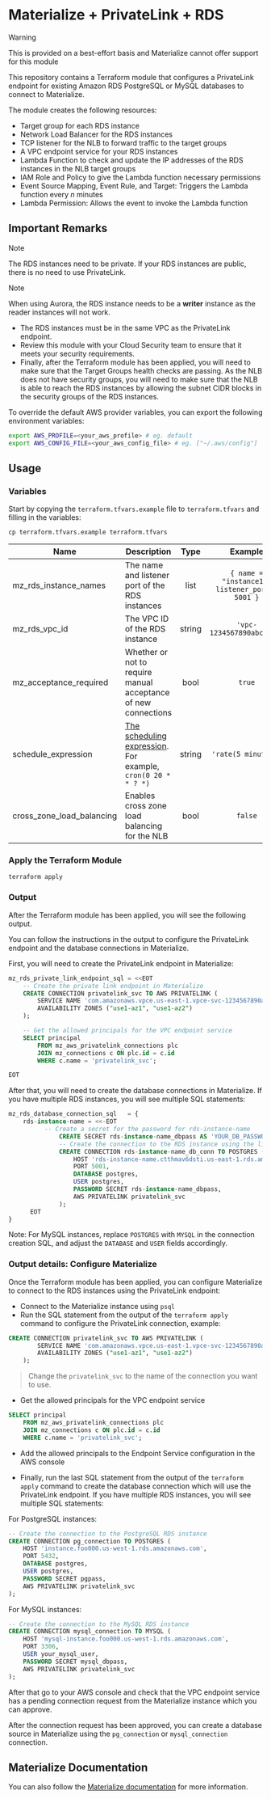 # Materialize + PrivateLink + RDS

> [!WARNING]
> This is provided on a best-effort basis and Materialize cannot offer support for this module

This repository contains a Terraform module that configures a PrivateLink endpoint for existing Amazon RDS PostgreSQL or MySQL databases to connect to Materialize.

The module creates the following resources:
- Target group for each RDS instance
- Network Load Balancer for the RDS instances
- TCP listener for the NLB to forward traffic to the target groups
- A VPC endpoint service for your RDS instances
- Lambda Function to check and update the IP addresses of the RDS instances in the NLB target groups
- IAM Role and Policy to give the Lambda function necessary permissions
- Event Source Mapping, Event Rule, and Target: Triggers the Lambda function every _n_ minutes
- Lambda Permission: Allows the event to invoke the Lambda function

## Important Remarks

> [!NOTE]
> The RDS instances need to be private. If your RDS instances are public, there is no need to use PrivateLink.

> [!NOTE]
> When using Aurora, the RDS instance needs to be a **writer** instance as the reader instances will not work.

- The RDS instances must be in the same VPC as the PrivateLink endpoint.
- Review this module with your Cloud Security team to ensure that it meets your security requirements.
- Finally, after the Terraform module has been applied, you will need to make sure that the Target Groups health checks are passing. As the NLB does not have security groups, you will need to make sure that the NLB is able to reach the RDS instances by allowing the subnet CIDR blocks in the security groups of the RDS instances.

To override the default AWS provider variables, you can export the following environment variables:

```bash
export AWS_PROFILE=<your_aws_profile> # eg. default
export AWS_CONFIG_FILE=<your_aws_config_file> # eg. ["~/.aws/config"]
```

## Usage

### Variables

Start by copying the `terraform.tfvars.example` file to `terraform.tfvars` and filling in the variables:

```
cp terraform.tfvars.example terraform.tfvars
```

| Name | Description | Type | Example | Required |
|------|-------------|:----:|:-----:|:-----:|
| mz_rds_instance_names | The name and listener port of the RDS instances | list | `{ name = "instance1", listener_port = 5001 }` | yes |
| mz_rds_vpc_id | The VPC ID of the RDS instance | string | `'vpc-1234567890abcdef0'` | yes |
| mz_acceptance_required | Whether or not to require manual acceptance of new connections | bool | `true` | no |
| schedule_expression | [The scheduling expression](https://registry.terraform.io/providers/hashicorp/aws/latest/docs/resources/cloudwatch_event_rule#schedule_expression). For example, `cron(0 20 * * ? *)` | string | `'rate(5 minutes)'` | no |
| cross_zone_load_balancing | Enables cross zone load balancing for the NLB | bool | `false` | no |

### Apply the Terraform Module

```
terraform apply
```

### Output

After the Terraform module has been applied, you will see the following output.

You can follow the instructions in the output to configure the PrivateLink endpoint and the database connections in Materialize.

First, you will need to create the PrivateLink endpoint in Materialize:

```sql
mz_rds_private_link_endpoint_sql = <<EOT
    -- Create the private link endpoint in Materialize
    CREATE CONNECTION privatelink_svc TO AWS PRIVATELINK (
        SERVICE NAME 'com.amazonaws.vpce.us-east-1.vpce-svc-1234567890abcdef0',
        AVAILABILITY ZONES ("use1-az1", "use1-az2")
    );

    -- Get the allowed principals for the VPC endpoint service
    SELECT principal
        FROM mz_aws_privatelink_connections plc
        JOIN mz_connections c ON plc.id = c.id
        WHERE c.name = 'privatelink_svc';

EOT
```

After that, you will need to create the database connections in Materialize. If you have multiple RDS instances, you will see multiple SQL statements:

```sql
mz_rds_database_connection_sql   = {
    rds-instance-name = <<-EOT
          -- Create a secret for the password for rds-instance-name
              CREATE SECRET rds-instance-name_dbpass AS 'YOUR_DB_PASSWORD_FOR_rds-instance-name';
              -- Create the connection to the RDS instance using the listener port
              CREATE CONNECTION rds-instance-name_db_conn TO POSTGRES (
                  HOST 'rds-instance-name.ctthmav6dsti.us-east-1.rds.amazonaws.com',
                  PORT 5001,
                  DATABASE postgres,
                  USER postgres,
                  PASSWORD SECRET rds-instance-name_dbpass,
                  AWS PRIVATELINK privatelink_svc
              );
      EOT
}
```

Note: For MySQL instances, replace `POSTGRES` with `MYSQL` in the connection creation SQL, and adjust the `DATABASE` and `USER` fields accordingly.

### Output details: Configure Materialize

Once the Terraform module has been applied, you can configure Materialize to connect to the RDS instances using the PrivateLink endpoint:

- Connect to the Materialize instance using `psql`
- Run the SQL statement from the output of the `terraform apply` command to configure the PrivateLink connection, example:

```sql
CREATE CONNECTION privatelink_svc TO AWS PRIVATELINK (
        SERVICE NAME 'com.amazonaws.vpce.us-east-1.vpce-svc-1234567890abcdef0',
        AVAILABILITY ZONES ("use1-az1", "use1-az2")
    );
```

> Change the `privatelink_svc` to the name of the connection you want to use.

- Get the allowed principals for the VPC endpoint service

```sql
SELECT principal
    FROM mz_aws_privatelink_connections plc
    JOIN mz_connections c ON plc.id = c.id
    WHERE c.name = 'privatelink_svc';
```

- Add the allowed principals to the Endpoint Service configuration in the AWS console

- Finally, run the last SQL statement from the output of the `terraform apply` command to create the database connection which will use the PrivateLink endpoint. If you have multiple RDS instances, you will see multiple SQL statements:

For PostgreSQL instances:

```sql
-- Create the connection to the PostgreSQL RDS instance
CREATE CONNECTION pg_connection TO POSTGRES (
    HOST 'instance.foo000.us-west-1.rds.amazonaws.com',
    PORT 5432,
    DATABASE postgres,
    USER postgres,
    PASSWORD SECRET pgpass,
    AWS PRIVATELINK privatelink_svc
);
```

For MySQL instances:

```sql
-- Create the connection to the MySQL RDS instance
CREATE CONNECTION mysql_connection TO MYSQL (
    HOST 'mysql-instance.foo000.us-west-1.rds.amazonaws.com',
    PORT 3306,
    USER your_mysql_user,
    PASSWORD SECRET mysql_dbpass,
    AWS PRIVATELINK privatelink_svc
);
```

After that go to your AWS console and check that the VPC endpoint service has a pending connection request from the Materialize instance which you can approve.

After the connection request has been approved, you can create a database source in Materialize using the `pg_connection` or `mysql_connection` connection.

## Materialize Documentation

You can also follow the [Materialize documentation](https://materialize.com/docs/ops/network-security/privatelink/) for more information.
